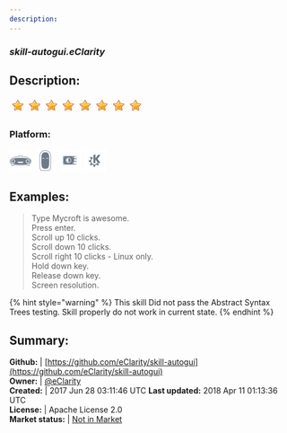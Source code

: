 ```yaml
---
description: 
---
```


### _skill-autogui.eClarity_  
## Description:  
  
![](../.gitbook/assets/star.png)![](../.gitbook/assets/star.png)![](../.gitbook/assets/star.png)![](../.gitbook/assets/star.png)![](../.gitbook/assets/star.png)![](../.gitbook/assets/star.png)![](../.gitbook/assets/star.png)![](../.gitbook/assets/star.png)  
### Platform:  
 ![Mark I](../.gitbook/assets/mark-1-icon.png)  ![Mark II](../.gitbook/assets/mark-2-icon.png)  ![Picroft](../.gitbook/assets/picroft-icon.png)  ![plasmoid](../.gitbook/assets/kde.png)   
  
## Examples:  
> Type Mycroft is awesome.  
> Press enter.  
> Scroll up 10 clicks.  
> Scroll down 10 clicks.  
> Scroll right 10 clicks - Linux only.  
> Hold down key.  
> Release down key.  
> Screen resolution.  
  
{% hint style="warning" %}
This skill Did not pass the Abstract Syntax Trees testing. Skill properly do not work in current state.
{% endhint %}
  
## Summary:  
**Github:** | [https://github.com/eClarity/skill-autogui](https://github.com/eClarity/skill-autogui)  
**Owner:** | [@eClarity](https://github.com/eClarity)  
**Created:** | 2017 Jun 28 03:11:46 UTC  **Last updated:** 2018 Apr 11 01:13:36 UTC  
**License:** | Apache License 2.0  
**Market status:** | [Not in Market](https://market.mycroft.ai/skill/)  
